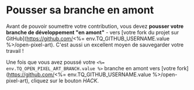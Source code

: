 # Pousser sa branche en amont

Avant de pouvoir soumettre votre contribution, vous devez __pousser votre branche de développement "en amont"__ - vers [votre fork du projet sur GitHub](https://github.com/<%= env.TQ_GITHUB_USERNAME.value %>/open-pixel-art). C'est aussi un excellent moyen de sauvegarder votre travail !

Une fois que vous avez poussé votre `<%= env.TQ_OPEN_PIXEL_ART_BRANCH.value %>` branche en amont vers [votre fork](https://github.com/<%= env.TQ_GITHUB_USERNAME.value %>/open-pixel-art), cliquez sur le bouton *HACK*.
